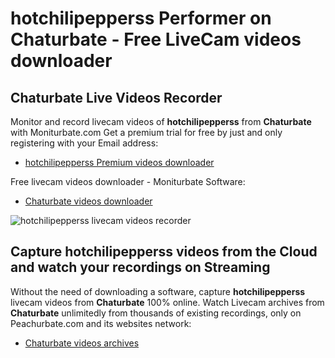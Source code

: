 # hotchilipepperss Performer on Chaturbate - Free LiveCam videos downloader

## Chaturbate Live Videos Recorder

Monitor and record livecam videos of **hotchilipepperss** from **Chaturbate** with Moniturbate.com
Get a premium trial for free by just and only registering with your Email address:
* [hotchilipepperss Premium videos downloader](https://moniturbate.com/request-demo-licence-key.html)

Free livecam videos downloader - Moniturbate Software:
* [Chaturbate videos downloader](https://moniturbate.com/moniturbate-download-software.html)

![hotchilipepperss livecam videos recorder](https://peachurnet.com/templates/moniturbate-software.png)


## Capture hotchilipepperss videos from the Cloud and watch your recordings on Streaming

Without the need of downloading a software, capture **hotchilipepperss** livecam videos from **Chaturbate** 100% online.
Watch Livecam archives from **Chaturbate** unlimitedly from thousands of existing recordings, only on Peachurbate.com and its websites network:
* [Chaturbate videos archives](https://peachurnet.com/)